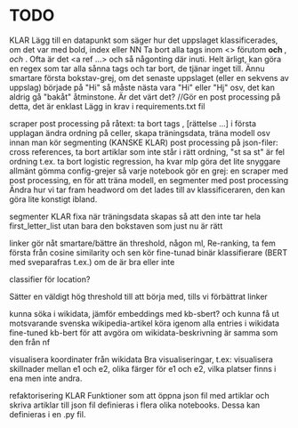 # TODO

KLAR Lägg till en datapunkt som säger hur det uppslaget klassificerades, om det var med bold, index eller NN
Ta bort alla tags inom <> förutom <b> och </b>, <i> och </i>. Ofta är det <a ref ...> och så någonting där inuti. Helt ärligt, kan göra en regex som tar alla sånna tags och tar bort, de tjänar inget till.
Ännu smartare första bokstav-grej, om det senaste uppslaget (eller en sekvens av uppslag) började på "Hi" så måste nästa vara "Hi" eller "Hj" osv, det kan aldrig gå "bakåt" åtminstone. Är det värt det? //Gör en post processing på detta, det är enklast
Lägg in krav i requirements.txt fil 

scraper
post processing på råtext: ta bort tags <hej>, [rättelse ...] i första upplagan
ändra ordning på celler, skapa träningsdata, träna modell osv innan man kör segmenting
(KANSKE KLAR) post processing på json-filer: cross references, ta bort artiklar som inte står i rätt ordning, "st sa st" är fel ordning t.ex.
ta bort logistic regression, ha kvar mlp
göra det lite snyggare allmänt
gömma config-grejer så varje notebook gör en grej: en scraper med post processing, en för att träna modell, en segmenter med post processing
Ändra hur vi tar fram headword om det lades till av klassificeraren, den kan göra lite konstigt ibland.

segmenter
KLAR fixa när träningsdata skapas så att den inte tar hela first_letter_list utan bara den bokstaven som just nu är rätt

linker
gör nåt smartare/bättre än threshold, någon ml, Re-ranking, ta fem första från cosine similarity och sen kör fine-tunad binär klassifierare (BERT med sveparafras t.ex.) om de är bra eller inte

classifier för location?


Sätter en väldigt hög threshold till att börja med, tills vi förbättrat linker

kunna söka i wikidata, jämför embeddings med kb-sbert? och kunna få ut motsvarande svenska wikipedia-artikel
köra igenom alla entries i wikidata
fine-tuned kb-bert för att avgöra om wikidata-beskrivning är samma som den från nf

visualisera koordinater från wikidata
Bra visualiseringar, t.ex: visualisera skillnader mellan e1 och e2, olika färger för e1 och e2, vilka platser finns i ena men inte andra.

refaktorisering
KLAR Funktioner som att öppna json fil med artiklar och skriva artiklar till json fil definieras i flera olika notebooks. Dessa kan definieras i en .py fil.